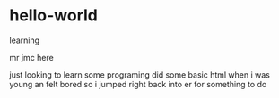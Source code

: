 # hello-world
learning

mr jmc here

just looking to learn some programing did some basic html when i was young an felt bored so i jumped right back into er for something to do
